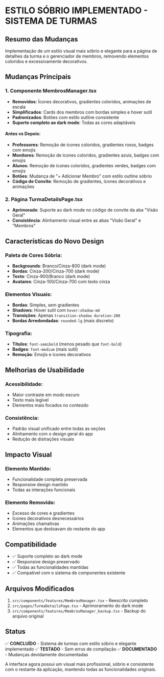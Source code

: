 # ESTILO SÓBRIO IMPLEMENTADO - SISTEMA DE TURMAS

## Resumo das Mudanças

Implementação de um estilo visual mais sóbrio e elegante para a página de detalhes da turma e o gerenciador de membros, removendo elementos coloridos e excessivamente decorativos.

## Mudanças Principais

### 1. Componente MembrosManager.tsx
- **Removidos**: Ícones decorativos, gradientes coloridos, animações de escala
- **Simplificados**: Cards dos membros com bordas simples e hover sutil
- **Padronizados**: Botões com estilo outline consistente
- **Suporte completo ao dark mode**: Todas as cores adaptáveis

#### Antes vs Depois:
- **Professores**: Remoção de ícones coloridos, gradientes roxos, badges com emojis
- **Monitores**: Remoção de ícones coloridos, gradientes azuis, badges com emojis  
- **Alunos**: Remoção de ícones coloridos, gradientes verdes, badges com emojis
- **Botões**: Mudança de "+ Adicionar Membro" com estilo outline sóbrio
- **Código de Convite**: Remoção de gradientes, ícones decorativos e animações

### 2. Página TurmaDetailsPage.tsx
- **Aprimorado**: Suporte ao dark mode no código de convite da aba "Visão Geral"
- **Consistência**: Alinhamento visual entre as abas "Visão Geral" e "Membros"

## Características do Novo Design

### Paleta de Cores Sóbria:
- **Backgrounds**: Branco/Cinza-800 (dark mode)
- **Bordas**: Cinza-200/Cinza-700 (dark mode)
- **Texto**: Cinza-900/Branco (dark mode)
- **Avatares**: Cinza-100/Cinza-700 com texto cinza

### Elementos Visuais:
- **Bordas**: Simples, sem gradientes
- **Shadows**: Hover sutil com `hover:shadow-md`
- **Transições**: Apenas `transition-shadow duration-200`
- **Bordas Arredondadas**: `rounded-lg` (mais discreto)

### Tipografia:
- **Títulos**: `font-semibold` (menos pesado que `font-bold`)
- **Badges**: `font-medium` (mais sutil)
- **Remoção**: Emojis e ícones decorativos

## Melhorias de Usabilidade

### Acessibilidade:
- Maior contraste em modo escuro
- Texto mais legível
- Elementos mais focados no conteúdo

### Consistência:
- Padrão visual unificado entre todas as seções
- Alinhamento com o design geral do app
- Redução de distrações visuais

## Impacto Visual

### Elemento Mantido:
- Funcionalidade completa preservada
- Responsive design mantido
- Todas as interações funcionais

### Elemento Removido:
- Excesso de cores e gradientes
- Ícones decorativos desnecessários
- Animações chamativas
- Elementos que destoavam do restante do app

## Compatibilidade

- ✅ Suporte completo ao dark mode
- ✅ Responsive design preservado
- ✅ Todas as funcionalidades mantidas
- ✅ Compatível com o sistema de componentes existente

## Arquivos Modificados

1. `src/components/features/MembrosManager.tsx` - Reescrito completo
2. `src/pages/TurmaDetailsPage.tsx` - Aprimoramento do dark mode
3. `src/components/features/MembrosManager_backup.tsx` - Backup do arquivo original

## Status

✅ **CONCLUÍDO** - Sistema de turmas com estilo sóbrio e elegante implementado
✅ **TESTADO** - Sem erros de compilação
✅ **DOCUMENTADO** - Mudanças devidamente documentadas

A interface agora possui um visual mais profissional, sóbrio e consistente com o restante da aplicação, mantendo todas as funcionalidades originais.
